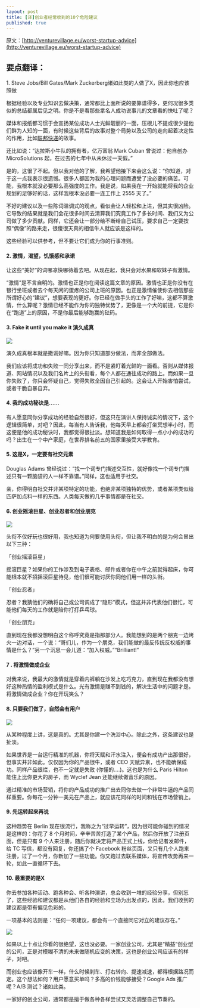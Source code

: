 ```yaml
---
layout: post
title: [译]创业者经常收到的10个危险建议
published: true
---
```


原文：[http://venturevillage.eu/worst-startup-advice](http://venturevillage.eu/worst-startup-advice)

## 要点翻译：

​1. Steve Jobs/Bill Gates/Mark Zuckerberg诸如此类的人做了X，因此你也应该照做

根据经验以及专业知识去做决策，通常都比上面所说的要靠谱得多，更何况很多类似的总结都属后见之明。你是不是看那些拿名人成功说事儿的文章看的快吐了呢？

媒体和报纸都习惯于会宣扬某位成功人士光鲜靓丽的一面，压根儿不提或很少提他们鲜为人知的一面，有时候这些背后的故事对整个局势以及公司的走向起着决定性的作用，比如[联邦快递](http://www.36kr.com/p/202658.html)的故事。

还比如说：“达拉斯小牛队的拥有者，亿万富翁 Mark Cuban 曾说过：他自创办 MicroSolutions 起，在过去的七年中从未休过一天假。”

是的，这很了不起。但以我对他的了解，我希望他接下来会这么说：“你知道，对于这一点我表示很遗憾。很多人都因为我的心理问题而遭受了没必要的痛苦。可能，我根本就没必要那么高强度的工作。我是说，如果我在一开始就能将我的企业规划的足够好的话，这样我根本没必要一连工作上 2555 天了。”

不好的建议以及一些陈词滥调式的观点，看似会让人轻松和上进，但其实很凶险。它导致的结果就是我们会花很多时间去清算我们究竟工作了多长时间、我们又为公司做了多少贡献。同样，它还会让一部分给不断给自己试压，要求自己一定要按照“偶像”的路来走，很傻很天真的相信牛人就应该是这样的。

这些经验可以供参考，但不要让它们成为你的行事准则。

#### 2. 激情，渴望，饥饿感和承诺

让这些“美好”的词哪凉快哪待着去吧。从现在起，我只会对水果和软妹子有激情。

“激情”是不言自明的。激情也正是你在阅读这篇文章的原因。激情也正是你没有在银行坐班或者去个每天闲的蛋疼的公司上班的原因。也正是激情催使你去相信那些所谓好心的“建议”，想要表现的更好。你已经在做手头的工作了好嘛，这都不算激情，什么算呢？激情已经不能作为你的独特优势了，更像是一个大的前提，它是你在“跑道”上的原因，不是你最后能够跑赢的砝码。

#### 3. Fake it until you make it 演久成真

![](http://a.36krcnd.com/photo/e1588e07486e3e06d75cd337b365cd4d.jpg)

演久成真根本就是撒谎好嘛。因为你只知道部分做法，而非全部做法。

我们应该将成功和失败一同分享出来，而不是紧盯着光鲜的一面看。否则从媒体报道、网站情况以及我们名片上的头衔看，每个人都在通往成功的路上。而如果一旦你失败了，你只会怀疑自己，觉得失败全因自己引起的。这会让人开始害怕尝试，或者干脆自暴自弃。

#### 4. 我的成功秘诀是......

有人愿意同你分享成功的经验自然很好，但这只在演讲人保持诚实的情况下，这个逻辑很简单，对吧？因此，每当有人告诉我，他每天早上都会打坐冥想半小时，而这便是他的成功秘诀时，我都觉得很扯淡。想知道我是如何取得一点小小的成功的吗？出生在一个中产家庭，在世界排名前五的国家里接受大学教育。

#### 5. 这是X，一定要有社交元素

Douglas Adams 曾经说过：“找一个词专门描述交互性，就好像找一个词专门描述只有一颗脑袋的人一样不靠谱。”同样，这也适用于社交。

亲，你得明白社交并非某项特定的功能，也绝非某项独特的优势，或者某项类似给匹萨加点料一样的东西。人类每天做的几乎事情都是在社交。

#### 6. 创业摇滚巨星、创业忍者和创业朋克

![](http://a.36krcnd.com/photo/fc764a519999be32efbe07735d8b1a65.jpg)

头衔不仅好玩也很好用，我也知道为何要使用头衔，但让我不明白的是为何会冒出以下三种：

「创业摇滚巨星」

摇滚巨星？如果你的工作涉及到电子表格、邮件或者你在中午之前就得起床，你可能根本就不招摇滚巨星待见，他们很可能讨厌你同他们用一样的头衔。

「创业忍者」

忍者？我猜他们的确将自己或公司调成了“隐形”模式，但这并非代表他们很忙，可能他们每天的工作就是陪你打打乒乓球。

「创业朋克」

直到现在我都没想明白这个称呼究竟是指那部分人。我能想到的是两个朋克一边烤火一边对话，一个说：“哥们儿，作为一个朋克，我们能做的最反传统反权威的事情是什么？”另一个沉思一会儿道：“加入权威。”“Brilliant!”

#### 7 . 将激情做成企业

对我来说，我最大的激情就是穿着内裤躺在沙发上吃巧克力，直到现在我都没有想好这种热情的盈利模式是什么。光有激情是赚不到钱的，解决生活中的问题才是。将激情做成企业？你在开玩笑么？

#### 8. 只要我们做了，自然会有用户

![](http://a.36krcnd.com/photo/9235eaa51d2b488e6676b6a20172b7b2.jpg)

从某种程度上讲，这是真的。尤其是你建一个洗浴中心。除此之外，这条建议也是扯淡。

如果世界是一台运行精准的机器，你将天赋和汗水注入，便会有成功产出那很好，但事实并非如此。仅仅因为你的产品很牛，或者 CEO 天赋异禀，也不能确保成功。同样产品很烂，也不一定就是失败 (你懂的....)。这也是为什么 Paris Hilton 能住上比你更大的房子，而 Wyclef Jean 还能继续做音乐的原因。

通过精准的市场营销，将你的产品成功的推广出去同你去做一个非常牛逼的产品同样重要。你每花一分钟一美元在产品上，就应该花同样的时间和钱在市场营销上。

#### 9. 先运转起来再说

这种趋势在 Berlin 现在很流行，我称之为“过早运转”，因为很可能你碰到的情况是这样的：你花了 8 个月时间，辛辛苦苦打造了某个产品，然后你开放了注册页面，但是只有 9 个人来注册，随后你就决定将产品正式上线，你给记者发邮件，给 TC 写信，都没有回复，你还搞了个 Facebook 粉丝页面，又只有几个人跑来注册，过了一个月，你新加了一些功能。你又跑过去联系媒体，将宣传攻势再来一轮，如此一直循环下去。

#### 10. 最重要的是X

你去参加各种活动、跑各种会、听各种演讲，总会收到一堆的经验分享，但别忘了，这些经验和建议都是从他们各自的经验和立场为出发点的，因此，我们收到的建议都是带有偏见色彩的。

一项基本的法则是：“任何一项建议，都会有一个直接同它对立的建议存在。”

![](http://a.36krcnd.com/photo/057b415a814024b5a17c93715685a9b8.jpg)

如果以上十点让你看的很绝望，这也没必要。一家创业公司，尤其是“精益”创业型的公司，正是对模糊不清的未来做随机应变的决策，这也是创业公司应该有的样子，对吧。

而创业也应该像开车一样，什么时候刹车、打右转向、提速减速，都得根据路况而定。这个想法如何？用户愿意买单吗？多高的价钱能够接受？Google Ads 推广呢？A/B 测试？诸如此类。

一家好的创业公司，通常都是擅于做各种各样尝试又灵活调整自己节奏的。
